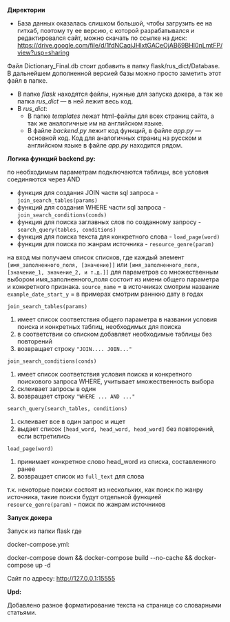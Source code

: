 **Директории**

* База данных оказалась слишком большой, чтобы загрузить ее на гитхаб, поэтому ту ее версию, с которой разрабатывался и редактировался сайт, можно скачать по ссылке на диск: https://drive.google.com/file/d/1fdNCaqjJHIxtGACeOjAB69BHI0nLmtFP/view?usp=sharing
  
Файл Dictionary_Final.db стоит добавить в папку flask/rus_dict/Database. В дальнейшем дополненной версией базы можно просто заметить этот файл в папке. 

* В папке *flask* находятся файлы, нужные для запуска докера, а так же папка *rus_dict* — в ней лежит весь код.
* В *rus_dict*:
  * В папке *templates* лежат html-файлы для всех страниц сайта, а так же аналогичные им на английском языке.
  * В файле *backend.py* лежит код функций, в файле *app.py* — основной код. Код для аналогичных страниц на русском и английском языке в файле *app.py* находится рядом.



**Логика функций backend.py:**

по необходимым параметрам подключаются таблицы, все условия соединяются через AND
* функция для создания JOIN части sql запроса - `join_search_tables(params)`
* функций для создания WHERE части sql запроса - `join_search_conditions(conds)`
* функция для поиска заглавных слов по созданному запросу - `search_query(tables, conditions)`
* функция для поиска текста для конкретного слова - `load_page(word)`
* функция для поиска по жанрам источника - `resource_genre(param)` 

на вход мы получаем список списков, где каждый элемент `[имя_заполненного_поля, [значение]]` или `[имя_заполненного_поля, [значение_1, значение_2, и т.д.]]` для параметров со множественным выбором
имя_заполненного_поля состоит из имени общего параметра и конкретного признака.
`source_name` = в источниках смотрим название
`example_date_start_y` = в примерах смотрим раннюю дату в годах

`join_search_tables(params)`
1. имеет список соответствия общего параметра в названии условия поиска и конкретных таблиц, необходимых для поиска
2. в соответствии со списком добавляет необходимые таблицы без повторений
3. возвращает строку `"JOIN.... JOIN..."`

`join_search_conditions(conds)`
1. имеет список соответствия условия поиска и конкретного поискового запроса WHERE, учитывает множественность выбора
2. склеивает запросы в один
3. возвращает строку `"WHERE ... AND ..."`

`search_query(search_tables, conditions)`
1. склеивает все в один запрос и ищет
2. выдает список `[head_word, head_word, head_word]` без повторений, если встретились

`load_page(word)`
1. принимает конкретное слово head_word из списка, составленного ранее
2. возвращает список из `full_text` для слова

т.к. некоторые поиски состоят из нескольких, как поиск по жанру источника, такие поиски будут отдельной функцией
`resource_genre(param)` - поиск по жанрам источников


**Запуск докера**


Запуск из папки flask где 

docker-compose.yml:

docker-compose down && docker-compose build --no-cache && docker-compose up -d

Сайт по адресу: http://127.0.0.1:15555


**Upd:**

Добавлено разное форматирование текста на странице со словарными статьями.





